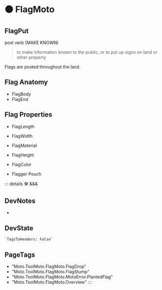 
# 🟠 <moto>FlagMoto</moto>

## FlagPut

post verb (MAKE KNOWN)

> to make information known to the public, or to put up signs on land or other property

Flags are posted throughout the land.

## Flag Anatomy

- FlagBody
- FlagEnd

## Flag Properties

- FlagLength
- FlagWidth
- FlagMaterial
- FlagHeight
- FlagColor

- Flagger Pouch

::: details 🛠 <dev>&&&</dev>

## DevNotes

-

## DevState

```py
`TagsToHeaders: False`
```

<h2>PageTags</h2>

- "Moto.ToolMoto.FlagMoto.FlagDrop"
- "Moto.ToolMoto.FlagMoto.FlagStump"
- "Moto.ToolMoto.FlagMoto.MotoError.PlantedFlag"
- "Moto.ToolMoto.FlagMoto.Overview"
:::
